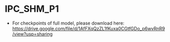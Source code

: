 # IPC_SHM_P1
- For checkpoints of full model, please download here: https://drive.google.com/file/d/1AfFXqQzZL1fKuxa0CGtfGDo_p6wvRnR9/view?usp=sharing
